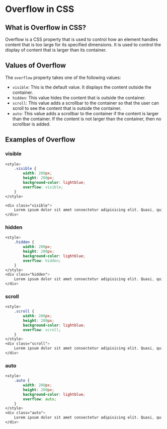 # Overflow in CSS

## What is Overflow in CSS?

Overflow is a CSS property that is used to control how an element handles content that is too large for its specified dimensions. It is used to control the display of content that is larger than its container.

## Values of Overflow

The `overflow` property takes one of the following values:

- `visible`: This is the default value. It displays the content outside the container.
- `hidden`: This value hides the content that is outside the container.
- `scroll`: This value adds a scrollbar to the container so that the user can scroll to see the content that is outside the container.
- `auto`: This value adds a scrollbar to the container if the content is larger than the container. If the content is not larger than the container, then no scrollbar is added.

## Examples of Overflow

### visible
```CSS
<style>
    .visible {
        width: 200px;
        height: 200px;
        background-color: lightblue;
        overflow: visible;
    }
</style>

<div class="visible">
    Lorem ipsum dolor sit amet consectetur adipisicing elit. Quasi, quidem.
</div>
```

### hidden

```CSS
<style>
    .hidden {
        width: 200px;
        height: 200px;
        background-color: lightblue;
        overflow: hidden;
    }
</style>
<div class="hidden">
    Lorem ipsum dolor sit amet consectetur adipisicing elit. Quasi, quidem.
</div>
```

### scroll

```CSS
<style>
    .scroll {
        width: 200px;
        height: 200px;
        background-color: lightblue;
        overflow: scroll;
    }
</style>
<div class="scroll">
    Lorem ipsum dolor sit amet consectetur adipisicing elit. Quasi, quidem.
</div>
```

### auto

```CSS
<style>
    .auto {
        width: 200px;
        height: 200px;
        background-color: lightblue;
        overflow: auto;
    }
</style>
<div class="auto">
    Lorem ipsum dolor sit amet consectetur adipisicing elit. Quasi, quidem.
</div>
```


